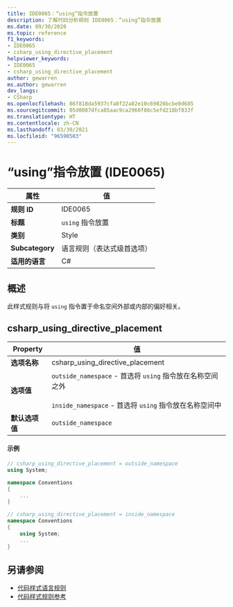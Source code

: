 ```yaml
---
title: IDE0065：“using”指令放置
description: 了解代码分析规则 IDE0065：“using”指令放置
ms.date: 09/30/2020
ms.topic: reference
f1_keywords:
- IDE0065
- csharp_using_directive_placement
helpviewer_keywords:
- IDE0065
- csharp_using_directive_placement
author: gewarren
ms.author: gewarren
dev_langs:
- CSharp
ms.openlocfilehash: 86f818da5937cfa8f22a82e10c69826bcbe0d685
ms.sourcegitcommit: 05d0087dfca85aac9ca2960f86c5efd218bf833f
ms.translationtype: HT
ms.contentlocale: zh-CN
ms.lasthandoff: 03/30/2021
ms.locfileid: "96590503"
---
```

# <a name="using-directive-placement-ide0065"></a>“using”指令放置 (IDE0065)

|属性|值|
|-|-|
| **规则 ID** | IDE0065 |
| **标题** | `using` 指令放置 |
| **类别** | Style |
| **Subcategory** | 语言规则（表达式级首选项） |
| **适用的语言** | C# |

## <a name="overview"></a>概述

此样式规则与将 `using` 指令置于命名空间外部或内部的偏好相关。

## <a name="csharp_using_directive_placement"></a>csharp_using_directive_placement

|Property|值|
|-|-|
| **选项名称** | csharp_using_directive_placement
| **选项值** | `outside_namespace` - 首选将 `using` 指令放在名称空间之外<br /><br />`inside_namespace` - 首选将 `using` 指令放在名称空间中 |
| **默认选项值** | `outside_namespace` |

#### <a name="example"></a>示例

```csharp
// csharp_using_directive_placement = outside_namespace
using System;

namespace Conventions
{
    ...
}

// csharp_using_directive_placement = inside_namespace
namespace Conventions
{
    using System;
    ...
}
```

## <a name="see-also"></a>另请参阅

- [代码样式语言规则](language-rules.md)
- [代码样式规则参考](index.md)
